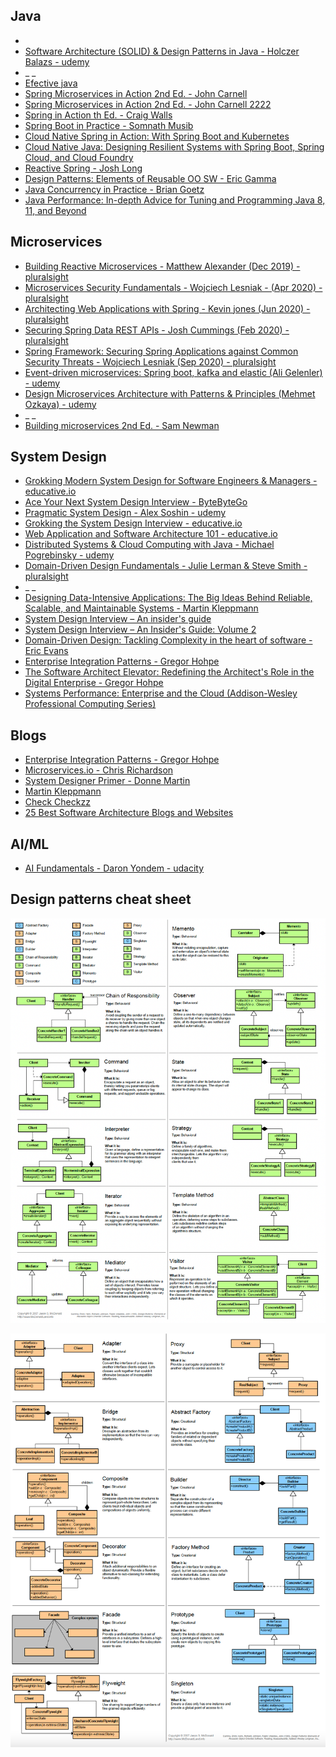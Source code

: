 ## Java
- []()
- [Software Architecture (SOLID) & Design Patterns in Java - Holczer Balazs - udemy](https://www.udemy.com/course/basics-of-software-architecture-design-in-java)
- _ _
- [Efective java]()
- [Spring Microservices in Action 2nd Ed. - John Carnell](https://www.amazon.co.uk/dp/1617296953)
- <a href="https://www.amazon.co.uk/dp/1617296953" title="[titleeeeee](https://images-na.ssl-images-amazon.com/images/I/616ESSUzesS.jpg)">Spring Microservices in Action 2nd Ed. - John Carnell 2222</a>
- [Spring in Action th Ed. - Craig Walls](https://www.amazon.co.uk/dp/1617297577)
- [Spring Boot in Practice - Somnath Musib](https://www.amazon.co.uk/dp/1617298816)
- [Cloud Native Spring in Action: With Spring Boot and Kubernetes](https://www.amazon.co.uk/dp/1617298425)
- [Cloud Native Java: Designing Resilient Systems with Spring Boot, Spring Cloud, and Cloud Foundry](https://www.amazon.co.uk/dp/1449374646)
- [Reactive Spring - Josh Long](https://www.amazon.co.uk/dp/1732910413)
- [Design Patterns: Elements of Reusable OO SW - Eric Gamma](https://www.amazon.co.uk/dp/0201633612)
- [Java Concurrency in Practice - Brian Goetz](https://www.amazon.co.uk/dp/0321349601)
- [Java Performance: In-depth Advice for Tuning and Programming Java 8, 11, and Beyond](https://www.amazon.co.uk/dp/1492056111)

## Microservices
- [Building Reactive Microservices - Matthew Alexander (Dec 2019) - pluralsight](https://app.pluralsight.com/library/courses/62863232-f3e9-4d96-88a1-d4782a4f903d)
- [Microservices Security Fundamentals - Wojciech Lesniak - (Apr 2020) - pluralsight](https://app.pluralsight.com/library/courses/6ba72fb8-2fb4-49b3-aa12-ecd5268c633a)
- [Architecting Web Applications with Spring - Kevin jones (Jun 2020) - pluralsight](https://app.pluralsight.com/library/courses/2093fa09-efd4-476d-ac26-1714b82baa3a)
- [Securing Spring Data REST APIs - Josh Cummings (Feb 2020) - pluralsight](http://app.pluralsighe.com)
- [Spring Framework: Securing Spring Applications against Common Security Threats - Wojciech Lesniak (Sep 2020) - pluralsight](http://app.pluralsighe.com)
- [Event-driven microservices: Spring boot, kafka and elastic (Ali Gelenler) - udemy](https://www.udemy.com/course/event-driven-microservices-spring-boot-kafka-and-elasticsearch)
- [Design Microservices Architecture with Patterns & Principles (Mehmet Ozkaya) - udemy](https://www.udemy.com/course/design-microservices-architecture-with-patterns-principles/)
- _ _
- [Building microservices 2nd Ed. - Sam Newman]()

## System Design
- [Grokking Modern System Design for Software Engineers & Managers - educative.io](https://www.educative.io/courses/grokking-modern-system-design-software-engineers-managers)
- [Ace Your Next System Design Interview - ByteByteGo](https://bytebytego.com)
- [Pragmatic System Design - Alex Soshin - udemy](https://www.udemy.com/course/pragmatic-system-design)
- [Grokking the System Design Interview - educative.io](https://www.educative.io/courses/grokking-the-system-design-interview)
- [Web Application and Software Architecture 101 - educative.io](https://www.educative.io/courses/web-application-software-architecture-101)
- [Distributed Systems & Cloud Computing with Java - Michael Pogrebinsky - udemy](https://www.udemy.com/course/distributed-systems-cloud-computing-with-java)
- [Domain-Driven Design Fundamentals - Julie Lerman & Steve Smith - pluralsight](https://app.pluralsight.com/library/courses/1b748c0f-e571-4a48-bf06-cfcad603b180)
- _ _
- [Designing Data-Intensive Applications: The Big Ideas Behind Reliable, Scalable, and Maintainable Systems - Martin Kleppmann](https://www.amazon.co.uk/dp/1449373321)
- [System Design Interview – An insider's guide](https://www.amazon.co.uk/dp/B08CMF2CQF)
- [System Design Interview – An Insider's Guide: Volume 2](https://www.amazon.co.uk/dp/1736049119)
- [Domain-Driven Design: Tackling Complexity in the heart of software - Eric Evans](https://www.amazon.co.uk)
- [Enterprise Integration Patterns - Gregor Hohpe](https://www.amazon.co.uk/gp/product/B007MQLL4E)
- [The Software Architect Elevator: Redefining the Architect's Role in the Digital Enterprise - Gregor Hohpe](https://www.amazon.co.uk/dp/1492077542)
- [Systems Performance: Enterprise and the Cloud (Addison-Wesley Professional Computing Series)](https://www.amazon.co.uk/dp/0136820158)

## Blogs
- [Enterprise Integration Patterns - Gregor Hohpe](https://www.enterpriseintegrationpatterns.com/patterns/messaging)
- [Microservices.io - Chris Richardson](https://microservices.io/patterns/microservices.html)
- [System Designer Primer - Donne Martin](https://github.com/donnemartin/system-design-primer)
- [Martin Kleppmann](https://martin.kleppmann.com)
- [Check Checkzz](https://github.com/checkcheckzz/system-design-interview)
- [25 Best Software Architecture Blogs and Websites](https://blog.feedspot.com/software_architecture_blogs/)

## AI/ML
- [AI Fundamentals - Daron Yondem - udacity](https://www.udacity.com/course/ai-fundamentals--ud099)


## Design patterns cheat sheet
![design_patterns_cheat_sheet_1](../files/design_patterns_cheat_sheet_1.png)  
  
![design_patterns_cheat_sheet_1](../files/design_patterns_cheat_sheet_2.png)
